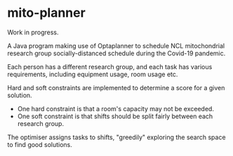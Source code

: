 # mito-planner

Work in progress.

A Java program making use of Optaplanner to schedule NCL mitochondrial research group socially-distanced schedule during the Covid-19 pandemic.

Each person has a different research group, and each task has various requirements, including equipment usage, room usage etc.

Hard and soft constraints are implemented to determine a score for a given solution.
 - One hard constraint is that a room's capacity may not be exceeded.
 - One soft constraint is that shifts should be split fairly between each research group.

The optimiser assigns tasks to shifts, "greedily" exploring the search space to find good solutions.
